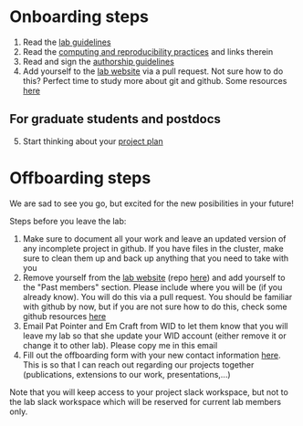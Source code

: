 # Onboarding steps

1. Read the [lab guidelines](https://github.com/solislemuslab/lab-dynamics/blob/master/lab-guidelines.md)
2. Read the [computing and reproducibility practices](https://github.com/crsl4/mindful-programming/blob/master/lecture.md) and links therein
3. Read and sign the [authorship guidelines](https://github.com/solislemuslab/lab-dynamics/blob/master/authorship.md)
4. Add yourself to the [lab website](https://solislemuslab.github.io//pages/people.html) via a pull request. Not sure how to do this? Perfect time to study more about git and github. Some resources [here](https://github.com/crsl4/mindful-programming/blob/master/lecture.md)

## For graduate students and postdocs
5. Start thinking about your [project plan](https://github.com/solislemuslab/lab-dynamics/blob/master/project-plan.md)


# Offboarding steps

We are sad to see you go, but excited for the new posibilities in your future!

Steps before you leave the lab:

1. Make sure to document all your work and leave an updated version of any incomplete project in github. If you have files in the cluster, make sure to clean them up and back up anything that you need to take with you
2. Remove yourself from the [lab website](https://solislemuslab.github.io//pages/people.html) (repo [here](https://github.com/solislemuslab/solislemuslab.github.io)) and add yourself to the "Past members" section. Please include where you will be (if you already know). You will do this via a pull request. You should be familiar with github by now, but if you are not sure how to do this, check some github resources [here](https://github.com/crsl4/mindful-programming/blob/master/lecture.md)
3. Email Pat Pointer and Em Craft from WID to let them know that you will leave my lab so that she update your WID account (either remove it or change it to other lab). Please copy me in this email
4. Fill out the offboarding form with your new contact information [here](https://forms.gle/Utj4pTHwMe456zyMA). This is so that I can reach out regarding our projects together (publications, extensions to our work, presentations,...)

Note that you will keep access to your project slack workspace, but not to the lab slack workspace which will be reserved for current lab members only.
